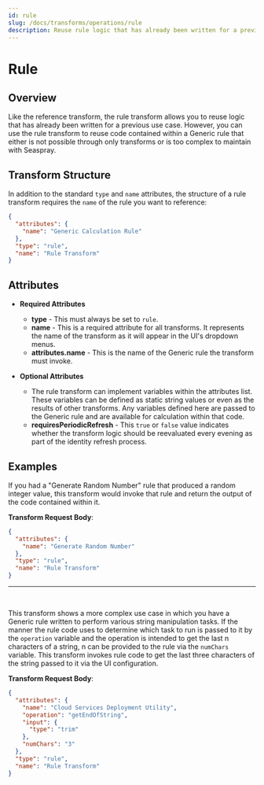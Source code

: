 ```yaml
---
id: rule
slug: /docs/transforms/operations/rule
description: Reuse rule logic that has already been written for a previous use case.
---
```

# Rule

## Overview

Like the reference transform, the rule transform allows you to reuse logic that has already been written for a previous use case. However, you can use the rule transform to reuse code contained within a Generic rule that either is not possible through only transforms or is too complex to maintain with Seaspray.

## Transform Structure

In addition to the standard `type` and `name` attributes, the structure of a rule transform requires the `name` of the rule you want to reference:

```json
{
  "attributes": {
    "name": "Generic Calculation Rule"
  },
  "type": "rule",
  "name": "Rule Transform"
}
```

## Attributes

- **Required Attributes**
  - **type** - This must always be set to `rule`.
  - **name** - This is a required attribute for all transforms. It represents the name of the transform as it will appear in the UI's dropdown menus.
  - **attributes.name** - This is the name of the Generic rule the transform must invoke.

- **Optional Attributes**
  - The rule transform can implement variables within the attributes list. These variables can be defined as static string values or even as the results of other transforms. Any variables defined here are passed to the Generic rule and are available for calculation within that code.
  - **requiresPeriodicRefresh** - This `true` or `false` value indicates whether the transform logic should be reevaluated every evening as part of the identity refresh process.

## Examples

If you had a "Generate Random Number" rule that produced a random integer value, this transform would invoke that rule and return the output of the code contained within it.

**Transform Request Body**:

```json
{
  "attributes": {
    "name": "Generate Random Number"
  },
  "type": "rule",
  "name": "Rule Transform"
}
```

---

<p>&nbsp;</p>

This transform shows a more complex use case in which you have a Generic rule written to perform various string manipulation tasks. If the manner the rule code uses to determine which task to run is passed to it by the `operation` variable and the operation is intended to get the last n characters of a string, n can be provided to the rule via the `numChars` variable. This transform invokes rule code to get the last three characters of the string passed to it via the UI configuration.

**Transform Request Body**:

```json
{
  "attributes": {
    "name": "Cloud Services Deployment Utility",
    "operation": "getEndOfString",
    "input": {
      "type": "trim"
    },
    "numChars": "3"
  },
  "type": "rule",
  "name": "Rule Transform"
}
```
